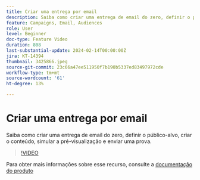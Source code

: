```yaml
---
title: Criar uma entrega por email
description: Saiba como criar uma entrega de email do zero, definir o público-alvo, criar o conteúdo, simular a pré-visualização e enviar uma prova.
feature: Campaigns, Email, Audiences
role: User
level: Beginner
doc-type: Feature Video
duration: 808
last-substantial-update: 2024-02-14T00:00:00Z
jira: KT-14394
thumbnail: 3425866.jpeg
source-git-commit: 23c66a47ee511950f7b190b5337ed83497972cde
workflow-type: tm+mt
source-wordcount: '61'
ht-degree: 13%

---
```



# Criar uma entrega por email

Saiba como criar uma entrega de email do zero, definir o público-alvo, criar o conteúdo, simular a pré-visualização e enviar uma prova.

>[!VIDEO](https://video.tv.adobe.com/v/3425866/?learn=on)

Para obter mais informações sobre esse recurso, consulte a [documentação do produto](https://experienceleague.adobe.com/docs/campaign-web/v8/msg/gs-deliveries.html?lang=en)